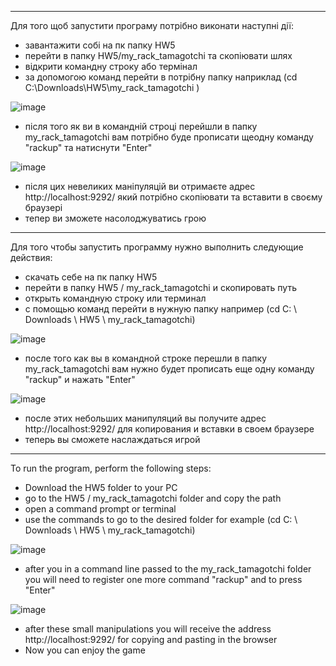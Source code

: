 ---------------------------------------------------------------------

Для того щоб запустити програму потрібно виконати наступні дії:
- завантажити собі на пк папку HW5
- перейти в папку HW5/my_rack_tamagotchi та скопіювати шлях
- відкрити командну строку або термінал
- за допомогою команд перейти в потрібну папку наприклад (cd C:\Downloads\HW5\my_rack_tamagotchi )

![image](https://user-images.githubusercontent.com/23245855/100693538-c4cf5d80-3395-11eb-8001-e744e0924a28.png)

- після того як ви в командній строці перейшли в папку my_rack_tamagotchi вам потрібно буде прописати щеодну команду "rackup" та натиснути "Enter"

![image](https://user-images.githubusercontent.com/23245855/100693778-3dceb500-3396-11eb-82b6-f4f51c919c4b.png)

- після цих невеликих маніпуляцій ви отримаєте адрес http://localhost:9292/ який потрібно скопіювати та вставити в своєму браузері
- тепер ви зможете насолоджуватись грою

---------------------------------------------------------------------

Для того чтобы запустить программу нужно выполнить следующие действия:
- скачать себе на пк папку HW5
- перейти в папку HW5 / my_rack_tamagotchi и скопировать путь
- открыть командную строку или терминал
- с помощью команд перейти в нужную папку например (cd C: \ Downloads \ HW5 \ my_rack_tamagotchi)

![image](https://user-images.githubusercontent.com/23245855/100693538-c4cf5d80-3395-11eb-8001-e744e0924a28.png)

- после того как вы в командной строке перешли в папку my_rack_tamagotchi вам нужно будет прописать еще одну команду "rackup" и нажать "Enter"

![image](https://user-images.githubusercontent.com/23245855/100693778-3dceb500-3396-11eb-82b6-f4f51c919c4b.png)

- после этих небольших манипуляций вы получите адрес http://localhost:9292/ для копирования и вставки в своем браузере
- теперь вы сможете наслаждаться игрой

---------------------------------------------------------------------

To run the program, perform the following steps:
- Download the HW5 folder to your PC
- go to the HW5 / my_rack_tamagotchi folder and copy the path
- open a command prompt or terminal
- use the commands to go to the desired folder for example (cd C: \ Downloads \ HW5 \ my_rack_tamagotchi)

![image](https://user-images.githubusercontent.com/23245855/100693538-c4cf5d80-3395-11eb-8001-e744e0924a28.png)

- after you in a command line passed to the my_rack_tamagotchi folder you will need to register one more command "rackup" and to press "Enter"

![image](https://user-images.githubusercontent.com/23245855/100693778-3dceb500-3396-11eb-82b6-f4f51c919c4b.png)

- after these small manipulations you will receive the address http://localhost:9292/ for copying and pasting in the browser
- Now you can enjoy the game
